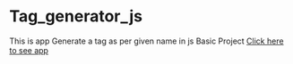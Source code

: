 # Tag_generator_js
This is app Generate a tag as per given name in js Basic Project
[Click here to see app](https://rick2k2.github.io/Tag_generator_js/)
